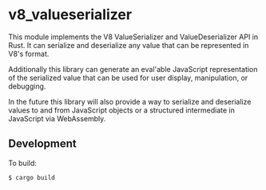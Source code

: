 # v8_valueserializer

This module implements the V8 ValueSerializer and ValueDeserializer API in Rust.
It can serialize and deserialize any value that can be represented in V8's
format.

Additionally this library can generate an eval'able JavaScript representation of
the serialized value that can be used for user display, manipulation, or
debugging.

In the future this library will also provide a way to serialize and deserialize
values to and from JavaScript objects or a structured intermediate in JavaScript
via WebAssembly.

## Development

To build:

```
$ cargo build
```
